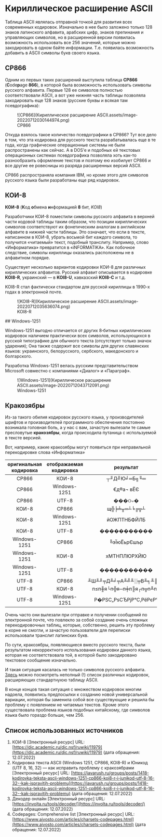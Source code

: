 # Кириллическое расширение ASCII

Таблица ASCII являлась отправной точкой для развития всех современных кодировок. Изначально в нее было заложено только 128 знаков латинского алфавита, арабских цифр, знаков препинания и управляющих символов, но в расширенной версии появилась возможность использовать все 256 значений, которые можно закодировать в одном байте информации. Т.е. появилась возможность добавить в ASCII символы букв своего языка.

## CP866

Одним из первых таких расширений выступила таблица **CP866** (**C**ode**p**age **866**), в которой была возможность использовать символы русского алфавита. Первые 128 ее символов полностью соответствовали ASCII, а вот уже нижняя часть таблицы позволяла закодировать еще 128 знаков (русские буквы и всякая там псевдографика):

<figure markdown>
  ![CP866](Кириллическое расширение ASCII.assets/image-20220712030144974.png)
  <figcaption>CP866</figcaption>
</figure>

Откуда взялось такое количество псевдографики в CP866? Тут все дело в том, что эта кодировка для русского текста разрабатывалась еще в те года, когда графические операционные системы не были распространены как сейчас. А в DOS’е и подобных ей текстовых операционных системах псевдографика позволяла хоть как-то разнообразить оформление текстов и поэтому ею изобилует CP866 и все другие ее ровесницы из разряда расширенных версий ASCII.

CP866 распространяла компания IBM, но кроме этого для символов русского языка были разработаны еще ряд кодировок.

## КОИ-8

**КОИ-8** (**К**од **о**бмена **и**нформацией **8** бит, *KOI8*)

Разработчики КОИ-8 поместили символы русского алфавита в верхней части кодовой таблицы таким образом, что позиции кириллических символов соответствуют их фонетическим аналогам в английском алфавите в нижней части таблицы. Это означает, что если в тексте, написанном в КОИ-8, убрать восьмой бит каждого символа, то получится «читаемый» текст, подобный транслиту. Например, слово «Информатика» превратится в «iNFORMATIKA». Как побочное следствие, символы кириллицы оказались расположены не в алфавитном порядке.

Существует несколько вариантов кодировки КОИ-8 для различных кириллических алфавитов. Русский алфавит описывается в кодировке **KOI8-R**, украинский — в **KOI8-U**, кавказский **KOI8-C** и т.д.

KOI8-R стал фактически стандартом для русской кириллицы в 1990-х годах в электронной почте.

<figure markdown>
  ![KOI8-R](Кириллическое расширение ASCII.assets/image-20220712035636074.png)
  <figcaption>KOI8-R</figcaption>
</figure>
## Windows-1251

Windows-1251 выгодно отличается от других 8‑битных кириллических кодировок наличием практически всех символов, использующихся в русской типографике для обычного текста (отсутствует только значок ударения); Она также содержит все символы для других славянских языков: украинского, белорусского, сербского, македонского и болгарского.

Разработка Windows-1251 велась русским представительством Microsoft совместно с компаниями «Диалог» и «Параграф».

<figure markdown>
  ![Windows-1251](Кириллическое расширение ASCII.assets/image-20220712043712091.png)
  <figcaption>Windows-1251</figcaption>
</figure>

## Кракозябры

Из-за такого обилия кодировок русского языка, у производителей шрифтов и производителей программного обеспечения постоянно возникала головная боль, а у нас с вам, зачастую вылезали те самые пресловутые **кракозябры**, когда происходила путаница с используемой в тексте версией.

Вот, например, какие кракозябры могут появиться при неправильной перекодировке слова «Информатика»

| оригинальная кодировка | отображаемая кодировка |       результат        |
| :--------------------: | :--------------------: | :--------------------: |
|         CP866          |         КОИ-8          |      ┬╜Д╝Ю╛═Б╗╙═       |
|         CP866          |      Windows-1251      |       €­д®а¬ вЁЄ       |
|         CP866          |         UTF-8          |         ���ଠ⨪�         |
|         КОИ-8          |         CP866          |      щ╬╞╧╥═┴╘╔╦┴       |
|         КОИ-8          |      Windows-1251      |      йОЖПТНБФЙЛБ       |
|         КОИ-8          |         UTF-8          |      �����������       |
|      Windows-1251      |         CP866          |      ╚эЇюЁьрЄшър       |
|      Windows-1251      |         КОИ-8          |      хМТНПЛЮРХЙЮ       |
|      Windows-1251      |         UTF-8          |      �����������       |
|         UTF-8          |         CP866          | ╨Ш╨╜╤Д╨╛╤А╨╝╨░╤В╨╕╨║╨░ |
|         UTF-8          |         КОИ-8          | п≤п╫я└п╬я─п╪п╟я┌п╦п╨п╟ |
|         UTF-8          |      Windows-1251      | Р�РЅС„РѕСЂРјР°С‚РёРєР° |

Очень часто они вылезали при отправке и получении сообщений по электронной почте, что повлекло за собой создание очень сложных перекодировочных таблиц, которые, собственно, решить эту проблему в корне не смогли, и зачастую пользователи для переписки использовали транслит латинских букв.

По сути, кракозябры, появляющиеся вместо русского текста, были результатом некорректного использования кодировки данного языка, которая не соответствовала той, в которой было закодировано текстовое сообщение изначально.

И такая ситуация касалась не только символов русского алфавита. [Здесь](https://www.aivosto.com/articles/charsets-codepages.html) можно посмотреть неполный (!) список различных кодировок, расширяющих стандартнуюю таблицу ASCII.

В конце концов такая ситуация с множеством кодировок многим надоела, появились предпосылки к созданию новой универсальной вариации, которая бы заменила собой все существующие и решила бы проблему с появлением не читаемых текстов. Кроме этого существовала проблема языков подобных китайскому, где символов языка было гораздо больше, чем 256.

## Список использованных источников

1. КОИ-8 [Электронный ресурс] URL: [https://dic.academic.ru/dic.nsf/ruwiki/11979](https://dic.academic.ru/dic.nsf/ruwiki/11979) (дата обращения: 12.07.2022)
2. Кодировка текста ASCII (Windows 1251, CP866, KOI8-R) и Юникод (UTF 8, 16, 32) — как исправить проблему с кракозябрами [Электронный ресурс] URL: [https://javarush.ru/groups/posts/1418-kodirovka-teksta-ascii-windows-1251-cp866-koi8-r-i-junikod-utf-8-16-32--kak-ispravitjh-problemu](https://javarush.ru/groups/posts/1418-kodirovka-teksta-ascii-windows-1251-cp866-koi8-r-i-junikod-utf-8-16-32--kak-ispravitjh-problemu) (дата обращения: 12.07.2022)
3. Декодер онлайн [Электронный ресурс] URL: [https://involta.ru/tools/decoder/](https://involta.ru/tools/decoder/) (дата обращения: 12.07.2022)
4. Codepages: Comprehensive list [Электронный ресурс] URL: [https://www.aivosto.com/articles/charsets-codepages.html](https://www.aivosto.com/articles/charsets-codepages.html) (дата обращения: 12.07.2022)

